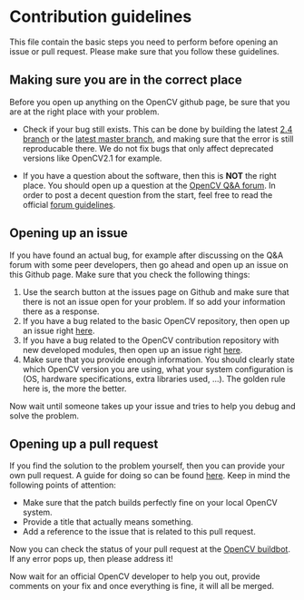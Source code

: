 # Contribution guidelines

This file contain the basic steps you need to perform before opening an issue or pull request. Please make sure that you follow these guidelines.

## Making sure you are in the correct place

Before you open up anything on the OpenCV github page, be sure that you are at the right place with your problem.

* Check if your bug still exists. This can be done by building the latest [2.4 branch](https://github.com/Itseez/opencv/tree/2.4) or the [latest master branch](https://github.com/Itseez/opencv), and making sure that the error is still reproducable there. We do not fix bugs that only affect deprecated versions like OpenCV2.1 for example.

* If you have a question about the software, then this is **NOT** the right place. You should open up a question at the [OpenCV Q&A forum](http://answers.opencv.org/questions/). In order to post a decent question from the start, feel free to read the official [forum guidelines](http://answers.opencv.org/faq/).

## Opening up an issue

If you have found an actual bug, for example after discussing on the Q&A forum with some peer developers, then go ahead and open up an issue on this Github page. Make sure that you check the following things:

 1. Use the search button at the issues page on Github and make sure that there is not an issue open for your problem. If so add your information there as a response.
 2. If you have a bug related to the basic OpenCV repository, then open up an issue right [here](https://github.com/Itseez/opencv/issues/).
 3. If you have a bug related to the OpenCV contribution repository with new developed modules, then open up an issue right [here](https://github.com/Itseez/opencv_contrib/issues/).
 4. Make sure that you provide enough information. You should clearly state which OpenCV version you are using, what your system configuration is (OS, hardware specifications, extra libraries used, ...). The golden rule here is, the more the better.

Now wait until someone takes up your issue and tries to help you debug and solve the problem.

## Opening up a pull request

If you find the solution to the problem yourself, then you can provide your own pull request. A guide for doing so can be found [here](https://github.com/Itseez/opencv/wiki/How_to_contribute). Keep in mind the following points of attention:

* Make sure that the patch builds perfectly fine on your local OpenCV system.
* Provide a title that actually means something.
* Add a reference to the issue that is related to this pull request.

Now you can check the status of your pull request at the [OpenCV buildbot](http://pullrequest.opencv.org/#/summary/). If any error pops up, then please address it!

Now wait for an official OpenCV developer to help you out, provide comments on your fix and once everything is fine, it will all be merged.
